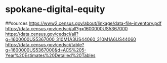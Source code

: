 # spokane-digital-equity

##sources
https://www2.census.gov/about/linkage/data-file-inventory.pdf
https://data.census.gov/cedsci/all?g=1600000US5367000
https://data.census.gov/cedsci/all?g=1600000US5367000_310M1A3US44060_310M1A6US44060
https://data.census.gov/cedsci/table?g=1600000US5367000&d=ACS%205-Year%20Estimates%20Detailed%20Tables

